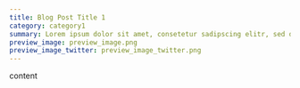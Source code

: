 ```yaml
---
title: Blog Post Title 1
category: category1
summary: Lorem ipsum dolor sit amet, consetetur sadipscing elitr, sed diam nonumy eirmod tempor invidunt ut labore et dolore magna aliquyam erat, sed!
preview_image: preview_image.png
preview_image_twitter: preview_image_twitter.png
---
```


content

